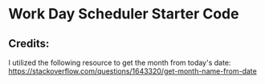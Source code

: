 # Work Day Scheduler Starter Code

## Credits:

I utilized the following resource to get the month from today's date:
https://stackoverflow.com/questions/1643320/get-month-name-from-date